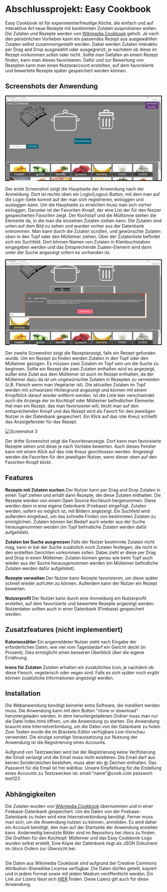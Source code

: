 # Abschlussprojekt: Easy Cookbook

Easy Cookbook ist für experimentierfreudige Köche, die einfach und auf interaktive Art neue Rezepte mit bestimmten Zutaten ausprobieren wollen. Die Zutaten und Rezepte werden von [Wikimedia Cookbook](https://en.wikibooks.org/wiki/Cookbook:Table_of_Contents) geholt. Je nach den persönlichen Vorlieben kann ein passendes Rezept aus ausgewählten Zutaten selbst zusammengestellt werden. Dabei werden Zutaten interaktiv per Drag and Drop ausgewählt oder ausgegrenzt, je nachdem ob diese im Rezept vorkommen sollen oder nicht. Sollte man Gefallen an einem Rezept finden, kann man dieses favorisieren. Dafür und zur Bewertung von Rezepten kann man einen Nutzeraccount erstellten, auf dem favorisierte und bewertete Rezepte später gespeichert werden können.

## Screenshots der Anwendung

![Screenshot 1](docs/easy_cookbook_screen_1.jpg)

Der erste Screenshot zeigt die Hauptseite der Anwendung nach der Anmeldung. Dort ist rechts oben ein Login/Logout-Button, mit dem man auf die Login-Seite kommt auf der man sich registrieren, einloggen und ausloggen kann. Um die Hauptseite zu erreichen muss man sich vorher einloggen. Darunter ist der Favoriten-Knopf, der eine List der für den Nutzer gespeicherten Favoriten zeigt. Der Kochtopf und die Mülltonne stellen die Elemente da, in die man die einzelnen Zutaten ziehen kann. Die Zutaten sind unten auf dem Bild zu sehen und wurden vorher aus der Datenbank entnommen. Man kann durch die Zutaten scrollen, und gewünschte Zutaten oben in den Topf oder den Mülleimer ziehen. Über der Zutatenliste befindet sich ein Suchfeld. Dort können Namen von Zutaten in Kleinbuchstaben eingegeben werden und das Entsprechende Zuaten-Element wird dann unter der Suche angezeigt sofern es vorhanden ist. 

![Screenshot 2](docs/easy_cookbook_screen_3.jpg)

Der zweite Screenshot zeigt die Rezeptanzeigt, falls ein Rezept gefunden wurde. Um ein Rezept zu finden werden Zutaten in den Topf oder den Mülleimer gezogen. Es müssen zwei Zutaten im Topf sein um die Suche zu beginnen. Sollte ein Rezept die zwei Zutaten enthalten wird es angezeigt, außer eine Zutat aus dem Mülleimer ist auch im Rezept enthalten, da der Mülleimer dazu da ist um ungewünschte Zutaten in Rezepten zu vermeiden (z.B. Fleisch wenn man Vegetarier ist). Die aktuellen Zutaten im Topf werden mit schwarzem Hintergrund angezeigt und können mit einem Knopfklick darauf wieder entfernt werden. Ist die Liste leer verschwindet auch die Anzeige der im Kochtopf oder Mülleimer befindlichen Elemente. Hat man ein Rezept, das man favorisieren will, klickt man auf den entsprechenden Knopf und das Rezept wird als Favorit für den jeweiligen Nutzer in der Datenbank gespeichert. Ein Klick auf das rote Kreuz schließt das Anzeigefenster für das Rezept.

![Screenshot 3](docs/easy_cookbook_screen2.png)

Der dritte Screenshot zeigt die Favoritenanzeige. Dort kann man favorisierte Rezepte sehen und diese je nach Vorliebe bewerten. Auch dieses Fenster kann mit einem Klick auf das rote Kreuz geschlossen werden. Angezeigt werden die Favoriten für den jeweiligen Nutzer, wenn dieser oben auf den Favoriten-Knopf klickt.  

## Features

**Rezepte mit Zutaten suchen** 
Der Nutzer kann per Drag and Drop Zutaten in einen Topf ziehen und erhält dann Rezepte, die diese Zutaten enthalten. Die Rezepte werden von einem Open Source Kochbuch hergenommen. Diese werden dann in eine eigene Datenbank (Firebase) eingefügt. Zutaten werden, sofern es möglich ist, mit Bildern angezeigt. Ein Suchfeld wird außerdem eingebaut, um das schnelle Finden von bestimmten Zutaten zu ermöglichen. Zutaten können bei Bedarf auch wieder aus der Suche herausgenommen werden (im Topf befindliche Zutaten werden dafür aufgelistet).  
 
**Zutaten bei Suche ausgrenzen** 
Falls der Nutzer bestimmte Zutaten nicht mag, kann er bei der Suche zusätzlich noch Zutaten festlegen, die nicht in den erstellten Gerichten vorkommen sollen. Dabei zieht er diese per Drag and Drop in einen Mülleimer. Zutaten können genau wie beim Topf auch wieder aus der Suche herausgenommen werden (im Mülleimer befindliche Zutaten werden dafür aufgelistet). 
 
**Rezepte verwalten** 
Der Nutzer kann Rezepte favorisieren, um diese später schnell wieder aufrufen zu können. Außerdem kann der Nutzer ein Rezept bewerten. 

**Nutzerprofil** 
Der Nutzer kann durch eine Anmeldung ein Nutzerprofil erstellen, auf dem favorisierte und bewertete Rezepte angezeigt werden. Nutzerdaten sollten auch in einer Datenbank (Firebase) gespeichert werden.


## Zusatzfeatures (nicht implementiert)

**Kalorienzähler** 
Ein angemeldeter Nutzer sieht nach Eingabe der erforderlichen Daten, wie viel vom Tagesbedarf ein Gericht deckt (in Prozent). Dies ermöglicht einen besseren Überblick über die eigene Ernährung. 
 
**Icons für Zutaten** 
Zutaten erhalten ein zusätzliches Icon, je nachdem ob diese Fleisch, vegetarisch oder vegan sind. Falls es sich später noch ergibt können zusätzliche Informationen angezeigt werden. 

## Installation

Die Webanwendung benötigt keinerlei extra Software, die installiert werden muss. Die Anwendung kann mit dem Button "clone or download" heruntergeladen werden. In dem heruntergeladenen Ordner muss man nur die Datei Index.html öffnen, um die Anwendung zu starten. Die Anwendung braucht eine Internetverbindung, um die Daten von der Datanbank zu holen. Zum Testen wurde die im Brackets-Editor verfügbare Live-Vorschau verwendet. Die einzige sonstige Voraussetzung zur Nutzung der Anwendung ist die Registrierung eines Accounts.

Aufgrund von Testzwecken wird bei der Registrierung keine Verifizierung der Email verlangt und die Email muss nicht existieren. Die Email darf aus keinen Sonderzeichen bestehen, muss aber ein @ Zeichen enthalten. Das Passwort für die Email ist frei wählbar. Unsere Empfehlung für die Erstellung eines Accounts zu Testzwecken ist: 
email:"name"@cook.com
passwort: test123

## Abhängigkeiten

Die Zutaten wurden von [Wikimedia Cookbook](https://en.wikibooks.org/wiki/Cookbook:Table_of_Contents) übernommen und in einer Firebase-Datenbank gespeichert. Um die Daten von der Firebase-Datenbank zu holen wird eine Internetverbindung benötigt. Ferner muss man sich, um die Anwendung nutzen zu können, anmelden. Es wird daher ein Account benötigt, den man auf der Startseite der Anwendung erstellen kann. Anderweitig benutzte Bilder sind im Repository bei /docs zu finden. Die Grafiken für den Kochtopf, Mülleimer und das Easy Cookbook-Logo wurden selbst erstellt. 
Eine Kopie der Datenbank liegt als JSON Dokument im /docs Ordern zur Übersicht bei.


## 

Die Daten aus Wikimedia Cookbook sind aufgrund der Creative Commons Attribution-ShareAlike License verfügbar. Die Daten dürfen geteilt, kopiert und in jedem Format sowie mit jedem Medium veröffentlicht werden. Ein Link zur Lizenz lässt sich [HIER](https://creativecommons.org/licenses/by-sa/3.0/) finden. Diese Lizenz gilt auch für diese Anwendung. 


